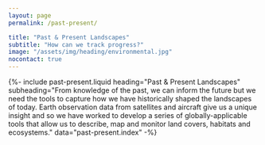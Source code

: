 ```yaml
---
layout: page
permalink: /past-present/

title: "Past & Present Landscapes"
subtitle: "How can we track progress?"
image: "/assets/img/heading/environmental.jpg"
nocontact: true
---
```


{%-
include past-present.liquid
heading="Past & Present Landscapes"
subheading="From knowledge of the past, we can inform the future but we need the tools to capture how we have historically shaped the landscapes of today. Earth observation data from satellites and aircraft give us a unique insight and so we have worked to develop a series of globally-applicable tools that allow us to describe, map and monitor land covers, habitats and ecosystems."
data="past-present.index"
-%}